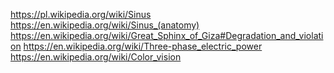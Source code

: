 https://pl.wikipedia.org/wiki/Sinus  https://en.wikipedia.org/wiki/Sinus_(anatomy) https://en.wikipedia.org/wiki/Great_Sphinx_of_Giza#Degradation_and_violation https://en.wikipedia.org/wiki/Three-phase_electric_power https://en.wikipedia.org/wiki/Color_vision
 
